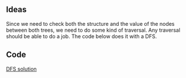 ## Ideas

Since we need to check both the structure and the value of the nodes
between both trees, we need to do some kind of traversal. Any traversal
should be able to do a job. The code below does it with a DFS.

## Code

[DFS solution](./solution-same-tree.py)